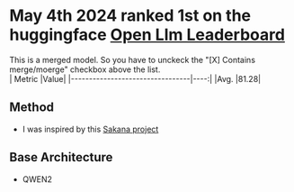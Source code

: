 
# May 4th 2024 ranked 1st on the huggingface [Open Llm Leaderboard](https://huggingface.co/spaces/HuggingFaceH4/open_llm_leaderboard)   
This is a merged model. So you have to unckeck the "[X] Contains merge/moerge" checkbox above the list.   
|             Metric              |Value|
|---------------------------------|----:|
|Avg.                             |81.28|

## Method
- I was inspired by this [Sakana project](https://sakana.ai/evolutionary-model-merge/)

## Base Architecture 
- QWEN2

<!--
**javafa/javafa** is a ✨ _special_ ✨ repository because its `README.md` (this file) appears on your GitHub profile.

Here are some ideas to get you started:

- 🔭 I’m currently working on ...
- 🌱 I’m currently learning ...
- 👯 I’m looking to collaborate on ...
- 🤔 I’m looking for help with ...
- 💬 Ask me about ...
- 📫 How to reach me: ...
- 😄 Pronouns: ...
- ⚡ Fun fact: ...
-->
